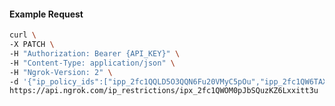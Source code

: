 <!-- Code generated for API Clients. DO NOT EDIT. -->

#### Example Request

```bash
curl \
-X PATCH \
-H "Authorization: Bearer {API_KEY}" \
-H "Content-Type: application/json" \
-H "Ngrok-Version: 2" \
-d '{"ip_policy_ids":["ipp_2fc1QQLD5O3QQN6Fu20VMyC5pOu","ipp_2fc1QW6TAXDp3vAYTcEouSHzjmf"]}' \
https://api.ngrok.com/ip_restrictions/ipx_2fc1QWOM0pJbSQuzKZ6Lxxitt3u
```
